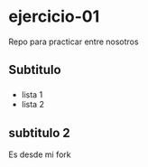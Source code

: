 # ejercicio-01
Repo para practicar entre nosotros

## Subtitulo

###

* lista 1
* lista 2 

## subtitulo 2
Es desde mi fork

